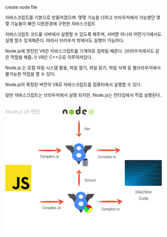 create node file

자바스크립트를 기본으로 만들어졌으며. 몇몇 기능을 더하고 브라우저에서 가능했던 몇몇 기능들이 빠진 다른환경에 구현한 자바스크립트

자바스크립트 코드를 서버에서 실행할 수 있도록 해주며, 서버뿐 아니라 어떤기기에서도 실행 할수 있게해준다. 따라서 브라우저 밖에서도 실행이 가능하다.

Node.js에 엔진인 V8은 자바스크립트를 기계어로 컴파일 해준다. (브라우저에서도 같은 역할을 해줌..!)
V8은 C++으로 이루여져있다.

Node.js.는 로컬 파일 시스템 활용, 파일 열기, 파일 읽기, 파일 삭제 등 웹브라우저에서 불가능한 작업을 할 수 있다.

Node.js의 확장된 버전의 V8로 자바스크립트를 컴퓨터에서 실행할 수 있다.

일반 자바스크립트는 브라우저에서 실행 되지만, Node.js는 런타임에서 직접 실행된다.

<img src="../../Img/Node_js V8 엔진-001.png" />
